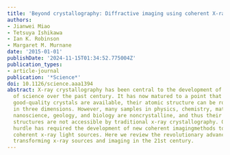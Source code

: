 ```yaml
---
title: 'Beyond crystallography: Diffractive imaging using coherent X-ray light sources'
authors:
- Jianwei Miao
- Tetsuya Ishikawa
- Ian K. Robinson
- Margaret M. Murnane
date: '2015-01-01'
publishDate: '2024-11-15T01:34:52.775004Z'
publication_types:
- article-journal
publication: '*Science*'
doi: 10.1126/science.aaa1394
abstract: X-ray crystallography has been central to the development of many fields
  of science over the past century. It has now matured to a point that as long as
  good-quality crystals are available, their atomic structure can be routinely determined
  in three dimensions. However, many samples in physics, chemistry, materials science,
  nanoscience, geology, and biology are noncrystalline, and thus their three-dimensional
  structures are not accessible by traditional x-ray crystallography. Overcoming this
  hurdle has required the development of new coherent imagingmethods to harness new
  coherent x-ray light sources. Here we review the revolutionary advances that are
  transforming x-ray sources and imaging in the 21st century.
---
```

